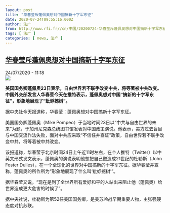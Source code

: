 ```yaml
---
layout: post
title: "华春莹斥蓬佩奥想对中国搞新十字军东征"
date: 2020-07-24T09:55:16.000Z
author: 法广
from: http://www.rfi.fr//cn/中国/20200724-华春莹斥蓬佩奥想对中国搞新十字军东征
tags: [ 法广 ]
categories: [ news, 法广 ]
---
```

<!--1595584516000-->
[华春莹斥蓬佩奥想对中国搞新十字军东征](http://www.rfi.fr//cn/%E4%B8%AD%E5%9B%BD/20200724-%E5%8D%8E%E6%98%A5%E8%8E%B9%E6%96%A5%E8%93%AC%E4%BD%A9%E5%A5%A5%E6%83%B3%E5%AF%B9%E4%B8%AD%E5%9B%BD%E6%90%9E%E6%96%B0%E5%8D%81%E5%AD%97%E5%86%9B%E4%B8%9C%E5%BE%81)
------

<div>
<div>24/07/2020 - 11:18</div><img src="https://s.rfi.fr/media/display/d687a90a-727b-11ea-a013-005056a98db9/w:310/p:16x9/v2-f1d9e0890342c141a26525ce6a3645f0_b.jpg"><p><strong>美国国务卿蓬佩奥23日表示，自由世界若不联手改变中共，将等著被中共改变。中国外交部发言人华春莹今天在推特表示，蓬佩奥想对中国“搞新的十字军东征”，形象地展现了“蚍蜉撼树”。</strong></p><div class="t-content__body u-clearfix"><div class="m-interstitial"></div><p>据中央社今天报道称，华春莹：蓬佩奥想对中国搞新十字军东征。</p><p>美国国务卿蓬佩奥（Mike Pompeo）于当地时间23日以“中共与自由世界的未来”为题，于加州尼克森总统图书馆发表对中国政策演说。他表示，美方过去盲目与中国交流作法失败，面对中共应采取“不信任并查证”政策，自由世界若不联手改变中共，将等着被中共改变。</p><p>该报道称，华春莹于北京时间24日上午近11时左右，在个人推特（Twitter）以中英文形式发文表示，蓬佩奥的演说表明他想把自己塑造成21世纪的杜勒斯（John Foster Dulles），在一个全球化的世界对中国搞新的十字军东征。据华春莹并宣称，蓬佩奥的所作所为“形象地展现了什么叫‘蚍蜉撼树’”。</p><p>据华春莹又说，“现在是到了全世界所有爱好和平的人站出来阻止他（蓬佩奥）给世界造成更大危害的时候了”。</p><p>据中央社说，杜勒斯为第52任美国国务卿，是美苏冷战早期重要人物，主张强硬态度对抗苏联。</p><div class="o-self-promo o-self-promo--nl o-self-promo--hidden" data-selfpromo-newsletter></div><div class="o-self-promo o-self-promo--app o-self-promo--hidden" data-selfpromo-app></div></div>
</div>
